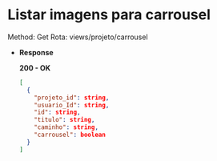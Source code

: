 # Listar imagens para carrousel

Method: Get
Rota: views/projeto/carrousel

- **Response**

    **200 - OK**

    ```json
    [
      {
        "projeto_id": string,
        "usuario_Id": string,
        "id": string,
        "titulo": string,
        "caminho": string,
        "carrousel": boolean
      }
    ]
    ```